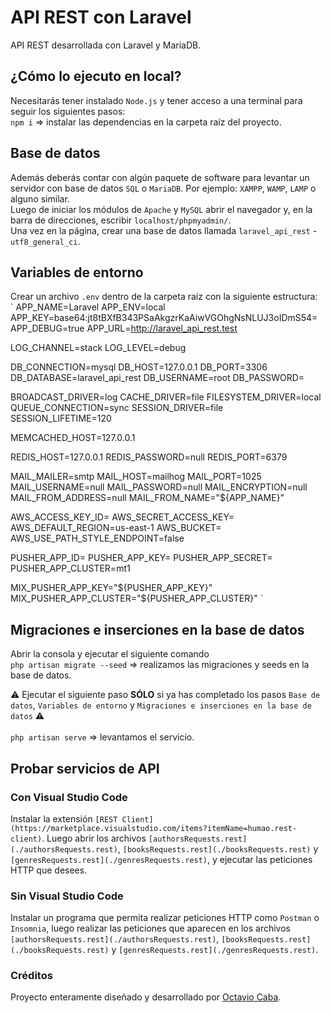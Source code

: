 # API REST con Laravel
API REST desarrollada con Laravel y MariaDB.

## ¿Cómo lo ejecuto en local?
Necesitarás tener instalado `Node.js` y tener acceso a una terminal para seguir los siguientes pasos:
<br />
``npm i`` => instalar las dependencias en la carpeta raíz del proyecto.
<br />

## Base de datos
Además deberás contar con algún paquete de software para levantar un servidor con base de datos `SQL` o `MariaDB`. Por ejemplo: `XAMPP`, `WAMP`, `LAMP` o alguno similar.<br />
Luego de iniciar los módulos de `Apache` y `MySQL` abrir el navegador y, en la barra de direcciones, escribir `localhost/phpmyadmin/`.<br />
Una vez en la página, crear una base de datos llamada `laravel_api_rest` - `utf8_general_ci`.
<br />

## Variables de entorno
Crear un archivo `.env` dentro de la carpeta raíz con la siguiente estructura:
<br />
`
APP_NAME=Laravel
APP_ENV=local
APP_KEY=base64:jt8tBXfB343PSaAkgzrKaAiwVGOhgNsNLUJ3oIDmS54=
APP_DEBUG=true
APP_URL=http://laravel_api_rest.test

LOG_CHANNEL=stack
LOG_LEVEL=debug

DB_CONNECTION=mysql
DB_HOST=127.0.0.1
DB_PORT=3306
DB_DATABASE=laravel_api_rest
DB_USERNAME=root
DB_PASSWORD=

BROADCAST_DRIVER=log
CACHE_DRIVER=file
FILESYSTEM_DRIVER=local
QUEUE_CONNECTION=sync
SESSION_DRIVER=file
SESSION_LIFETIME=120

MEMCACHED_HOST=127.0.0.1

REDIS_HOST=127.0.0.1
REDIS_PASSWORD=null
REDIS_PORT=6379

MAIL_MAILER=smtp
MAIL_HOST=mailhog
MAIL_PORT=1025
MAIL_USERNAME=null
MAIL_PASSWORD=null
MAIL_ENCRYPTION=null
MAIL_FROM_ADDRESS=null
MAIL_FROM_NAME="${APP_NAME}"

AWS_ACCESS_KEY_ID=
AWS_SECRET_ACCESS_KEY=
AWS_DEFAULT_REGION=us-east-1
AWS_BUCKET=
AWS_USE_PATH_STYLE_ENDPOINT=false

PUSHER_APP_ID=
PUSHER_APP_KEY=
PUSHER_APP_SECRET=
PUSHER_APP_CLUSTER=mt1

MIX_PUSHER_APP_KEY="${PUSHER_APP_KEY}"
MIX_PUSHER_APP_CLUSTER="${PUSHER_APP_CLUSTER}"
`
<br />

## Migraciones e inserciones en la base de datos
Abrir la consola y ejecutar el siguiente comando
<br />
``php artisan migrate --seed`` => realizamos las migraciones y seeds en la base de datos.
<br />

:warning: Ejecutar el siguiente paso **SÓLO** si ya has completado los pasos `Base de datos`, `Variables de entorno` y `Migraciones e inserciones en la base de datos` :warning:<br />
<br />
`php artisan serve` => levantamos el servicio.
<br />

## Probar servicios de API
### Con Visual Studio Code
Instalar la extensión `[REST Client](https://marketplace.visualstudio.com/items?itemName=humao.rest-client)`. Luego abrir los archivos `[authorsRequests.rest](./authorsRequests.rest)`, `[booksRequests.rest](./booksRequests.rest)` y `[genresRequests.rest](./genresRequests.rest)`, y ejecutar las peticiones HTTP que desees.
<br />

### Sin Visual Studio Code
Instalar un programa que permita realizar peticiones HTTP como `Postman` o `Insomnia`, luego realizar las peticiones que aparecen en los archivos `[authorsRequests.rest](./authorsRequests.rest)`, `[booksRequests.rest](./booksRequests.rest)` y `[genresRequests.rest](./genresRequests.rest)`.
<br />

### Créditos
Proyecto enteramente diseñado y desarrollado por [Octavio Caba](https://octaviocaba.github.io/portafolio/).

